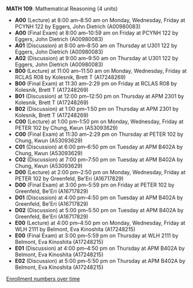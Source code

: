 **MATH 109**: Mathematical Reasoning (4 units)

- **A00** (Lecture) at 8:00 am–8:50 am on Monday, Wednesday, Friday at PCYNH 122 by Eggers, John Dietrich (A00980083)
- **A00** (Final Exam) at 8:00 am–10:59 am on Friday at PCYNH 122 by Eggers, John Dietrich (A00980083)
- **A01** (Discussion) at 8:00 am–8:50 am on Thursday at U301 122 by Eggers, John Dietrich (A00980083)
- **A02** (Discussion) at 9:00 am–9:50 am on Thursday at U301 122 by Eggers, John Dietrich (A00980083)
- **B00** (Lecture) at 11:00 am–11:50 am on Monday, Wednesday, Friday at RCLAS R08 by Kolesnik, Brett T (A17248269)
- **B00** (Final Exam) at 11:30 am–2:29 pm on Friday at RCLAS R08 by Kolesnik, Brett T (A17248269)
- **B01** (Discussion) at 12:00 pm–12:50 pm on Thursday at APM 2301 by Kolesnik, Brett T (A17248269)
- **B02** (Discussion) at 1:00 pm–1:50 pm on Thursday at APM 2301 by Kolesnik, Brett T (A17248269)
- **C00** (Lecture) at 1:00 pm–1:50 pm on Monday, Wednesday, Friday at PETER 102 by Chung, Kwun (A53093629)
- **C00** (Final Exam) at 11:30 am–2:29 pm on Thursday at PETER 102 by Chung, Kwun (A53093629)
- **C01** (Discussion) at 6:00 pm–6:50 pm on Tuesday at APM B402A by Chung, Kwun (A53093629)
- **C02** (Discussion) at 7:00 pm–7:50 pm on Tuesday at APM B402A by Chung, Kwun (A53093629)
- **D00** (Lecture) at 2:00 pm–2:50 pm on Monday, Wednesday, Friday at PETER 102 by Greenfeld, Be'Eri (A16717829)
- **D00** (Final Exam) at 3:00 pm–5:59 pm on Friday at PETER 102 by Greenfeld, Be'Eri (A16717829)
- **D01** (Discussion) at 4:00 pm–4:50 pm on Tuesday at APM B402A by Greenfeld, Be'Eri (A16717829)
- **D02** (Discussion) at 5:00 pm–5:50 pm on Tuesday at APM B402A by Greenfeld, Be'Eri (A16717829)
- **E00** (Lecture) at 4:00 pm–4:50 pm on Monday, Wednesday, Friday at WLH 2111 by Belmont, Eva Kinoshita (A17248215)
- **E00** (Final Exam) at 3:00 pm–5:59 pm on Thursday at WLH 2111 by Belmont, Eva Kinoshita (A17248215)
- **E01** (Discussion) at 4:00 pm–4:50 pm on Thursday at APM B402A by Belmont, Eva Kinoshita (A17248215)
- **E02** (Discussion) at 5:00 pm–5:50 pm on Thursday at APM B402A by Belmont, Eva Kinoshita (A17248215)

[Enrollment numbers over time](./MATH109.tsv)
